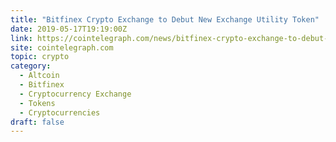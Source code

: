 ```yaml
---
title: "Bitfinex Crypto Exchange to Debut New Exchange Utility Token"
date: 2019-05-17T19:19:00Z
link: https://cointelegraph.com/news/bitfinex-crypto-exchange-to-debut-new-exchange-utility-token?utm_medium=RSS&utm_source=hune
site: cointelegraph.com
topic: crypto
category:
  - Altcoin
  - Bitfinex
  - Cryptocurrency Exchange
  - Tokens
  - Cryptocurrencies
draft: false
---
```

